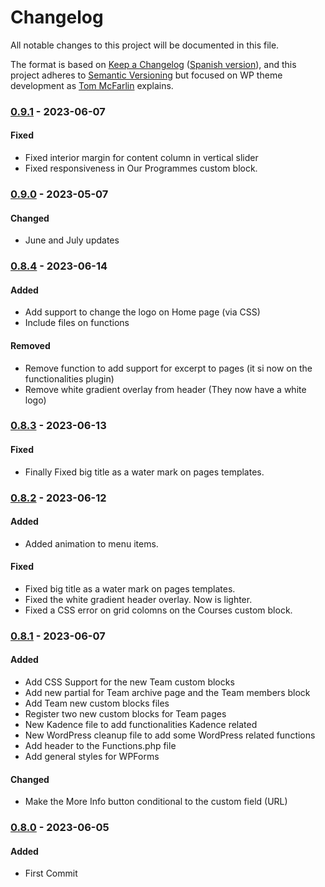 # Changelog

All notable changes to this project will be documented in this file.

The format is based on [Keep a Changelog](https://keepachangelog.com/en/1.0.0/) ([Spanish version](https://keepachangelog.com/es-ES/1.0.0/)),
and this project adheres to [Semantic Versioning](https://semver.org/spec/v2.0.0.html) but focused on WP theme development as [Tom McFarlin](https://tommcfarlin.com/wordpress-theme-updates/) explains.

### [0.9.1](https://github.com/LuisColome/marbelladesignacademy/releases/tag/v0.9.1) - 2023-06-07

#### Fixed

-   Fixed interior margin for content column in vertical slider
-   Fixed responsiveness in Our Programmes custom block.

### [0.9.0](https://github.com/LuisColome/marbelladesignacademy/releases/tag/v0.9.0) - 2023-05-07

#### Changed

-   June and July updates

### [0.8.4](https://github.com/LuisColome/marbelladesignacademy/releases/tag/v0.8.4) - 2023-06-14

#### Added

-   Add support to change the logo on Home page (via CSS)
-   Include files on functions

#### Removed

-   Remove function to add support for excerpt to pages (it si now on the functionalities plugin)
-   Remove white gradient overlay from header (They now have a white logo)

### [0.8.3](https://github.com/LuisColome/marbelladesignacademy/releases/tag/v0.8.3) - 2023-06-13

#### Fixed

-   Finally Fixed big title as a water mark on pages templates.

### [0.8.2](https://github.com/LuisColome/marbelladesignacademy/releases/tag/v0.8.2) - 2023-06-12

#### Added

-   Added animation to menu items.

#### Fixed

-   Fixed big title as a water mark on pages templates.
-   Fixed the white gradient header overlay. Now is lighter.
-   Fixed a CSS error on grid colomns on the Courses custom block.

### [0.8.1](https://github.com/LuisColome/marbelladesignacademy/releases/tag/v0.8.1) - 2023-06-07

#### Added

-   Add CSS Support for the new Team custom blocks
-   Add new partial for Team archive page and the Team members block
-   Add Team new custom blocks files
-   Register two new custom blocks for Team pages
-   New Kadence file to add functionalities Kadence related
-   New WordPress cleanup file to add some WordPress related functions
-   Add header to the Functions.php file
-   Add general styles for WPForms

#### Changed

-   Make the More Info button conditional to the custom field (URL)

### [0.8.0](https://github.com/LuisColome/marbelladesignacademy/releases/tag/v0.8.0) - 2023-06-05

#### Added

-   First Commit
